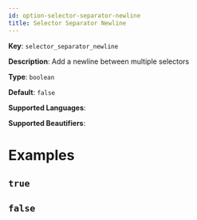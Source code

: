 ```yaml
---
id: option-selector-separator-newline
title: Selector Separator Newline
---
```

**Key**: `selector_separator_newline`

**Description**: Add a newline between multiple selectors

**Type**: `boolean`

**Default**: `false`

**Supported Languages**: 

**Supported Beautifiers**: 

# Examples
## `true`
## `false`